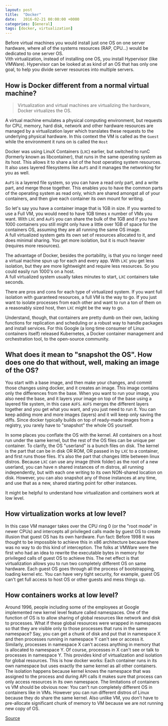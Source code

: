 ```yaml
---
layout: post
title:  "Docker"
date:   2016-02-21 00:00:00 +0000
categories: [General]
tags: [docker, virtualization]
---
```


Before virtual machines you would install just one OS on one server hardware, where all of the systems resources (RAP, CPU...) would be dedicated to one server OS.  
Vith virtualization, instead of installing one OS, you install Hypervisor (like VMWare). Hypervisor can be looked at as kind of an OS that has only one goal, to help you divide server resources into multiple servers.

## How is Docker different from a normal virtual machine?

> Virtualization and virtual machines are virtualizing the  hardware, Docker virtualizes the OS.

A virtual machine emulates a physical computing environment, but requests for CPU, memory, hard disk, network and other hardware resources are managed by a virtualization layer which translates these requests to the underlying physical hardware.
In this context the VM is called as the `Guest` while the environment it runs on is called the `Host`

Docker was using LinuX Containers (`LXC`) earlier, but switched to runC (formerly known as libcontainer), that runs in the same operating system as its host. This allows it to share a lot of the host operating system resources. It also uses layered filesystems like `AuFS` and it manages the networking for you as well.

`AuFS` is a layered file system, so you can have a read only part, and a write part, and merge those together. This enables you to have the common parts of the operating system as read only, which are shared amongst all of your containers, and then give each container its own mount for writing.

So let's say you have a container image that is 1GB in size. If you wanted to use a Full VM, you would need to have 1GB times x number of VMs you want. With `LXC` and `AuFS` you can share the bulk of the 1GB and if you have 1000 containers you still might only have a little over 1GB of space for the containers OS, assuming they are all running the same OS image.  
A full virtualized system gets its own set of resources allocated to it, and does minimal sharing. You get more isolation, but it is much heavier (requires more resources).  

The advantage of Docker, besides the portability, is that you no longer need a virtual machine spun up for each and every app. With `LXC` you get less isolation, but they are more lightweight and require less resources. So you could easily run 1000's on a host.   
A full virtualized system usually takes minutes to start, `LXC` containers take seconds.  

There are pros and cons for each type of virtualized system. If you want full isolation with guaranteed resources, a full VM is the way to go. If you just want to isolate processes from each other and want to run a ton of them on a reasonably sized host, then `LXC` might be the way to go.

Understand, though, that containers are pretty dumb on their own, lacking functions for replication and scheduling or a robust way to handle packages and install services. For this Google (a long time consumer of Linux containers itself) released Kubernetes, a Docker container management and orchestration tool, to the open-source community. 


## What does it mean to "snapshot the OS". How does one do that without, well, making an image of the OS?
You start with a base image, and then make your changes, and commit those changes using docker, and it creates an image. This image contains only the differences from the base. When you want to run your image, you also need the base, and it layers your image on top of the base using a layered file system, in this case `AUFS`. `AUFS` merges the different layers together and you get what you want, and you just need to run it. You can keep adding more and more images (layers) and it will keep only saving the diffs. Since docker typically builds on top of ready-made images from a registry, you rarely have to "snapshot" the whole OS yourself.

In some places you conflate the OS with the kernel. All containers on a host run under the same kernel, but the rest of the OS files can be unique per container.  To clarify, the OS "userland" is a bunch files on disk. The kernel is the part that can be in disk OR ROM, OR passed in by `LXC` to a container, and first runs those files. It's also the part that changes little between linux distros. Because `LXC` can use any image (think folder) as the root of a new userland, you can have n shared instances of m distros, all running independently, but with each one writing to its own NON-shared location on disk. However, you can also snapshot any of those instances at any time, and use that as a new, shared starting point for other instances.


It might be helpful to understand how virtualization and containers work at low level. 


## How virtualization works at low level?
In this case VM manager takes over the CPU ring 0 (or the "root mode" in newer CPUs) and intercepts all privileged calls made by guest OS to create illusion that guest OS has its own hardware. Fun fact: Before 1998 it was thought to be impossible to achieve this in x86 architecture because there was no way to do this kind of interception. The folks at VMWare were the first who had an idea to rewrite the executable bytes in memory for privileged calls of guest OS to achieve this. The net effect is that virtualization allows you to run two completely different OS on same hardware. Each guest OS goes through all the process of bootstrapping, loading kernel etc. You can have very tight security, for example, guest OS can't get full access to host OS or other guests and mess things up.

## How containers works at low level?
Around 1996, people including some of the employees at Google implemented new kernel level  feature called namespaces. One of the function of OS is to allow sharing of global resources like network and disk to processes. What if these global resources were wrapped in namespaces so that they are visible only to those processes that runs in the same namespace? Say, you can get a chunk of disk and put that in namespace X and then processes running in namespace Y can't see or access it. Similarly, processes in namespace X can't access anything in memory that is allocated to namespace Y. Of course, processes in X can't see or talk to processes in namespace Y. This provides kind of virtualization and isolation for global resources. This is how docker works: Each container runs in its own namespace but uses exactly the same kernel as all other containers. The isolation happens because kernel knows the namespace that was assigned to the process and during API calls it makes sure that process can only access resources in its own namespace.
The limitations of containers vs VM should be obvious now: You can't run completely different OS in containers like in VMs. However you can run different distros of Linux because they do share the same kernel. Also unlike VM, you don't have to pre-allocate significant chunk of memory to VM because we are not running new copy of OS. 


[Source](https://stackoverflow.com/questions/16047306/how-is-docker-different-from-a-virtual-machine/16048358#16048358)
